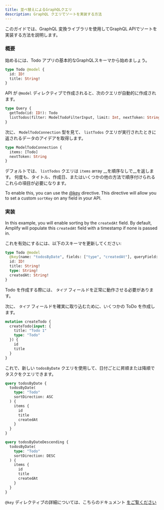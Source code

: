 ```yaml
---
title: 並べ替えによるGraphQLクエリ
description: GraphQL クエリでソートを実装する方法
---
```


このガイドでは、GraphQL 変換ライブラリを使用してGraphQL APIでソートを実装する方法を説明します。

### 概要

始めるには、Todo アプリの基本的なGraphQLスキーマから始めましょう。

```graphql
type Todo @model {
  id: ID!
  title: String!
}
```

API が `@model` ディレクティブで作成されると、次のクエリが自動的に作成されます。

```graphql
type Query {
  getTodo(id: ID!): Todo
  listTodos(filter: ModelTodoFilterInput, limit: Int, nextToken: String): ModelTodoConnection
}
```

次に、 `ModelTodoConnection` 型を見て、 `listTodos` クエリが実行されたときに返されるデータのアイデアを取得します。

```graphql
type ModelTodoConnection {
  items: [Todo]
  nextToken: String
}
```

デフォルトでは、 `listTodos` クエリは `items` array __を順序なしで__を返します。 何度も、タイトル、作成日、またはいくつかの他の方法で順序付けられるこれらの項目が必要になります。

To enable this, you can use the [@key](~/cli/graphql-transformer/key.md) directive. This directive will allow you to set a custom `sortKey` on any field in your API.

### 実装

In this example, you will enable sorting by the `createdAt` field. By default, Amplify will populate this `createdAt` field with a timestamp if none is passed in.

これを有効にするには、以下のスキーマを更新してください:

```graphql
type Todo @model
  @key(name: "todosByDate", fields: ["type", "createdAt"], queryField: "todosByDate") {
  id: ID!
  title: String!
  type: String!
  createdAt: String!
}
```

<amplify-callout>

Todo を作成する際には、 `タイプ` フィールドを正常に動作させる必要があります。

</amplify-callout>

次に、 `タイプ` フィールドを確実に取り込むために、いくつかの ToDo を作成します。

```graphql
mutation createTodo {
  createTodo(input: {
    title: "Todo 1"
    type: "Todo"
  }) {
    id
    title
  }
}
```

これで、新しい `todosByDate` クエリを使用して、日付ごとに昇順または降順でタスクをクエリできます。

```graphql
query todosByDate {
  todosByDate(
    type: "Todo"
    sortDirection: ASC
  ) {
    items {
      id
      title
      createdAt
    }
  }
}

query todosByDateDescending {
  todosByDate(
    type: "Todo"
    sortDirection: DESC
  ) {
    items {
      id
      title
      createdAt
    }
  }
}
```

`@key` ディレクティブの詳細については、こちらのドキュメント [をご覧ください](~/cli/graphql-transformer/key.md)
